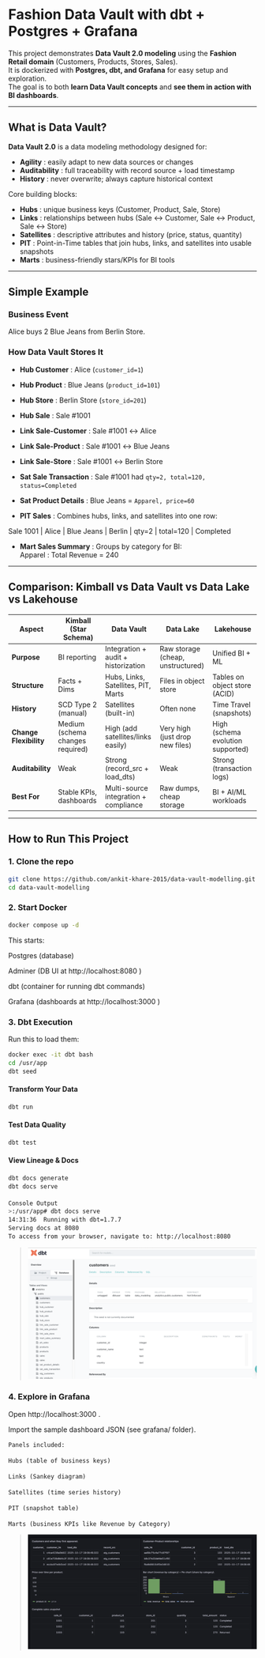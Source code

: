 #  Fashion Data Vault with dbt + Postgres + Grafana

This project demonstrates **Data Vault 2.0 modeling** using the **Fashion Retail domain** (Customers, Products, Stores, Sales).  
It is dockerized with **Postgres, dbt, and Grafana** for easy setup and exploration.  
The goal is to both **learn Data Vault concepts** and **see them in action with BI dashboards**.

---

##  What is Data Vault?

**Data Vault 2.0** is a data modeling methodology designed for:
- **Agility** : easily adapt to new data sources or changes
- **Auditability** : full traceability with record source + load timestamp
- **History** : never overwrite; always capture historical context

Core building blocks:
- **Hubs** : unique business keys (Customer, Product, Sale, Store)  
- **Links** : relationships between hubs (Sale <-> Customer, Sale <-> Product, Sale <-> Store)  
- **Satellites** : descriptive attributes and history (price, status, quantity)  
- **PIT** : Point-in-Time tables that join hubs, links, and satellites into usable snapshots  
- **Marts** : business-friendly stars/KPIs for BI tools  

---

##  Simple Example

### Business Event
 Alice buys  2 Blue Jeans from  Berlin Store.

### How Data Vault Stores It
- **Hub Customer** : Alice (`customer_id=1`)  
- **Hub Product** : Blue Jeans (`product_id=101`)  
- **Hub Store** : Berlin Store (`store_id=201`)  
- **Hub Sale** : Sale #1001  

- **Link Sale-Customer** : Sale #1001 ↔ Alice  
- **Link Sale-Product** : Sale #1001 ↔ Blue Jeans  
- **Link Sale-Store** : Sale #1001 ↔ Berlin Store  

- **Sat Sale Transaction** : Sale #1001 had `qty=2, total=120, status=Completed`  
- **Sat Product Details** : Blue Jeans = `Apparel, price=60`  

- **PIT Sales** : Combines hubs, links, and satellites into one row:  


Sale 1001 | Alice | Blue Jeans | Berlin | qty=2 | total=120 | Completed


- **Mart Sales Summary** : Groups by category for BI:  
Apparel : Total Revenue = 240


---

## Comparison: Kimball vs Data Vault vs Data Lake vs Lakehouse

| Aspect | **Kimball (Star Schema)** | **Data Vault** | **Data Lake** | **Lakehouse** |
|--------|----------------------------|----------------|----------------|----------------|
| **Purpose** | BI reporting | Integration + audit + historization | Raw storage (cheap, unstructured) | Unified BI + ML |
| **Structure** | Facts + Dims | Hubs, Links, Satellites, PIT, Marts | Files in object store | Tables on object store (ACID) |
| **History** | SCD Type 2 (manual) | Satellites (built-in) | Often none | Time Travel (snapshots) |
| **Change Flexibility** | Medium (schema changes required) | High (add satellites/links easily) | Very high (just drop new files) | High (schema evolution supported) |
| **Auditability** | Weak | Strong (record_src + load_dts) | Weak | Strong (transaction logs) |
| **Best For** | Stable KPIs, dashboards | Multi-source integration + compliance | Raw dumps, cheap storage | BI + AI/ML workloads |

---

## How to Run This Project

### 1. Clone the repo
```bash
git clone https://github.com/ankit-khare-2015/data-vault-modelling.git
cd data-vault-modelling
```

### 2. Start Docker

```bash
docker compose up -d
```

This starts:

Postgres (database)

Adminer (DB UI at http://localhost:8080
)

dbt (container for running dbt commands)

Grafana (dashboards at http://localhost:3000
)

### 3. Dbt Execution

Run this to load them:

```bash
docker exec -it dbt bash
cd /usr/app
dbt seed
```

####  Transform Your Data
```bash
dbt run
```

####  Test Data Quality
```bash
dbt test
```

####  View Lineage & Docs
```bash
dbt docs generate
dbt docs serve

Console Output
>:/usr/app# dbt docs serve
14:31:36  Running with dbt=1.7.7
Serving docs at 8080
To access from your browser, navigate to: http://localhost:8080
```
> ![Dashboard](docs/dbt-docs.png)

### 4. Explore in Grafana

Open http://localhost:3000
.

Import the sample dashboard JSON (see grafana/ folder).

    Panels included:

    Hubs (table of business keys)

    Links (Sankey diagram)

    Satellites (time series history)

    PIT (snapshot table)

    Marts (business KPIs like Revenue by Category)

> ![Dashboard](docs/dashboard.png)
